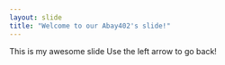 ```yaml
---
layout: slide
title: "Welcome to our Abay402's slide!"
---
```

This is my awesome slide
Use the left arrow to go back!
